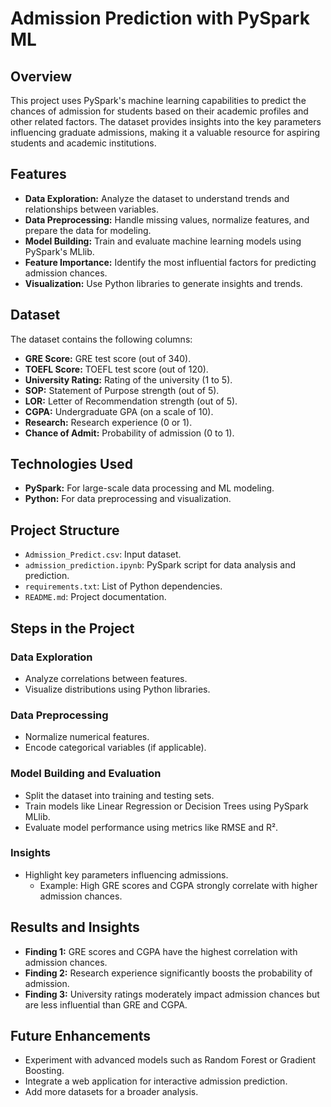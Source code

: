 # Admission Prediction with PySpark ML

## Overview

This project uses PySpark's machine learning capabilities to predict the chances of admission for students based on their academic profiles and other related factors. The dataset provides insights into the key parameters influencing graduate admissions, making it a valuable resource for aspiring students and academic institutions.

## Features

- **Data Exploration:** Analyze the dataset to understand trends and relationships between variables.
- **Data Preprocessing:** Handle missing values, normalize features, and prepare the data for modeling.
- **Model Building:** Train and evaluate machine learning models using PySpark's MLlib.
- **Feature Importance:** Identify the most influential factors for predicting admission chances.
- **Visualization:** Use Python libraries to generate insights and trends.

## Dataset

The dataset contains the following columns:
- **GRE Score:** GRE test score (out of 340).
- **TOEFL Score:** TOEFL test score (out of 120).
- **University Rating:** Rating of the university (1 to 5).
- **SOP:** Statement of Purpose strength (out of 5).
- **LOR:** Letter of Recommendation strength (out of 5).
- **CGPA:** Undergraduate GPA (on a scale of 10).
- **Research:** Research experience (0 or 1).
- **Chance of Admit:** Probability of admission (0 to 1).

## Technologies Used

- **PySpark:** For large-scale data processing and ML modeling.
- **Python:** For data preprocessing and visualization.

## Project Structure

- `Admission_Predict.csv`: Input dataset.
- `admission_prediction.ipynb`: PySpark script for data analysis and prediction.
- `requirements.txt`: List of Python dependencies.
- `README.md`: Project documentation.

## Steps in the Project

### Data Exploration

- Analyze correlations between features.
- Visualize distributions using Python libraries.

### Data Preprocessing

- Normalize numerical features.
- Encode categorical variables (if applicable).

### Model Building and Evaluation

- Split the dataset into training and testing sets.
- Train models like Linear Regression or Decision Trees using PySpark MLlib.
- Evaluate model performance using metrics like RMSE and R².

### Insights

- Highlight key parameters influencing admissions.
  - Example: High GRE scores and CGPA strongly correlate with higher admission chances.

## Results and Insights

- **Finding 1:** GRE scores and CGPA have the highest correlation with admission chances.
- **Finding 2:** Research experience significantly boosts the probability of admission.
- **Finding 3:** University ratings moderately impact admission chances but are less influential than GRE and CGPA.

## Future Enhancements

- Experiment with advanced models such as Random Forest or Gradient Boosting.
- Integrate a web application for interactive admission prediction.
- Add more datasets for a broader analysis.
